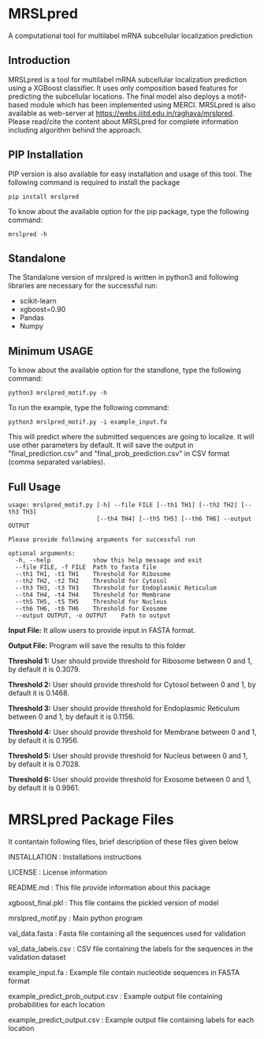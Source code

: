 # **MRSLpred**
A computational tool for multilabel mRNA subcellular localization prediction
## Introduction
MRSLpred is a tool for multilabel mRNA subcellular localization prediction using a XGBoost classifier. It uses only composition based features for predicting the subcellular locations. The final model also deploys a motif-based module which has been implemented using MERCI.
MRSLpred is also available as web-server at https://webs.iiitd.edu.in/raghava/mrslpred. Please read/cite the content about MRSLpred for complete information including algorithm behind the approach.

## PIP Installation
PIP version is also available for easy installation and usage of this tool. The following command is required to install the package 
```
pip install mrslpred
```
To know about the available option for the pip package, type the following command:
```
mrslpred -h
```
## Standalone
The Standalone version of mrslpred is written in python3 and following libraries are necessary for the successful run:
- scikit-learn
- xgboost=0.90
- Pandas
- Numpy


## Minimum USAGE
To know about the available option for the standlone, type the following command:
```
python3 mrslpred_motif.py -h
```
To run the example, type the following command:
```
python3 mrslpred_motif.py -i example_input.fa
```
This will predict where the submitted sequences are going to localize. It will use other parameters by default. It will save the output in "final_prediction.csv" and "final_prob_prediction.csv" in CSV format (comma separated variables).

## Full Usage
```
usage: mrslpred_motif.py [-h] --file FILE [--th1 TH1] [--th2 TH2] [--th3 TH3]
                         [--th4 TH4] [--th5 TH5] [--th6 TH6] --output OUTPUT

```
```
Please provide following arguments for successful run

optional arguments:
  -h, --help            show this help message and exit
  --file FILE, -f FILE  Path to fasta file
  --th1 TH1, -t1 TH1    Threshold for Ribosome
  --th2 TH2, -t2 TH2    Threshold for Cytosol
  --th3 TH3, -t3 TH3    Threshold for Endoplasmic Reticulum
  --th4 TH4, -t4 TH4    Threshold for Membrane
  --th5 TH5, -t5 TH5    Threshold for Nucleus
  --th6 TH6, -t6 TH6    Threshold for Exosome
  --output OUTPUT, -o OUTPUT    Path to output

```

**Input File:** It allow users to provide input in FASTA format.

**Output File:** Program will save the results to this folder

**Threshold 1:** User should provide threshold for Ribosome between 0 and 1, by default it is 0.3079.

**Threshold 2:** User should provide threshold for Cytosol between 0 and 1, by default it is 0.1468.

**Threshold 3:** User should provide threshold for Endoplasmic Reticulum between 0 and 1, by default it is 0.1156.

**Threshold 4:** User should provide threshold for Membrane between 0 and 1, by default it is 0.1956.

**Threshold 5:** User should provide threshold for Nucleus between 0 and 1, by default it is 0.7028.

**Threshold 6:** User should provide threshold for Exosome between 0 and 1, by default it is 0.9961.

MRSLpred Package Files
=======================
It contantain following files, brief description of these files given below

INSTALLATION                    : Installations instructions

LICENSE                         : License information

README.md                       : This file provide information about this package

xgboost_final.pkl               : This file contains the pickled version of model

mrslpred_motif.py               : Main python program

val_data.fasta                  : Fasta file containing all the sequences used for validation

val_data_labels.csv             : CSV file containing the labels for the sequences in the validation dataset

example_input.fa                : Example file contain nucleotide sequences in FASTA format

example_predict_prob_output.csv : Example output file containing probabilities for each location

example_predict_output.csv      : Example output file containing labels for each location
